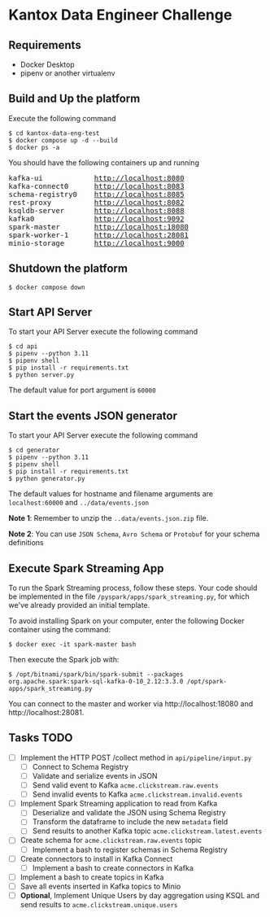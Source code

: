 # Kantox Data Engineer Challenge

## Requirements
- Docker Desktop
- pipenv or another virtualenv

## Build and Up the platform
Execute the following command
```
$ cd kantox-data-eng-test
$ docker compose up -d --build
$ docker ps -a
```
You should have the following containers up and running
<pre>
kafka-ui            <a href="http://localhost:8080">http://localhost:8080</a>
kafka-connect0      <a href="http://localhost:8083">http://localhost:8083</a>
schema-registry0    <a href="http://localhost:8085">http://localhost:8085</a>
rest-proxy          <a href="http://localhost:8082">http://localhost:8082</a>
ksqldb-server       <a href="http://localhost:8088">http://localhost:8088</a>
kafka0              <a href="http://localhost:9092">http://localhost:9092</a>
spark-master        <a href="http://localhost:18080">http://localhost:18080</a>
spark-worker-1      <a href="http://localhost:28081">http://localhost:28081</a>
minio-storage       <a href="http://localhost:9000">http://localhost:9000</a>
</pre>

## Shutdown the platform
```
$ docker compose down
```

## Start API Server
To start your API Server execute the following command
```
$ cd api
$ pipenv --python 3.11
$ pipenv shell
$ pip install -r requirements.txt
$ python server.py
```
The default value for port argument is `60000`

## Start the events JSON generator
To start your API Server execute the following command
```
$ cd generator
$ pipenv --python 3.11
$ pipenv shell
$ pip install -r requirements.txt
$ python generator.py
```
The default values for hostname and filename arguments are `localhost:60000` and `../data/events.json`

**Note 1**: Remember to unzip the `..data/events.json.zip` file.

**Note 2**: You can use `JSON Schema`, `Avro Schema` or `Protobuf` for your schema definitions

## Execute Spark Streaming App
To run the Spark Streaming process, follow these steps. Your code should be implemented in the file `/pyspark/apps/spark_streaming.py`, for which we've already provided an initial template.

To avoid installing Spark on your computer, enter the following Docker container using the command:
```
$ docker exec -it spark-master bash
```
Then execute the Spark job with:
```
$ /opt/bitnami/spark/bin/spark-submit --packages org.apache.spark:spark-sql-kafka-0-10_2.12:3.3.0 /opt/spark-apps/spark_streaming.py
```
You can connect to the master and worker via http://localhost:18080 and http://localhost:28081.

## Tasks TODO

- [ ] Implement the HTTP POST /collect method in `api/pipeline/input.py`
    - [ ] Connect to Schema Registry
    - [ ] Validate and serialize events in JSON
    - [ ] Send valid event to Kafka `acme.clickstream.raw.events`
    - [ ] Send invalid events to Kafka `acme.clickstream.invalid.events`
- [ ] Implement Spark Streaming application to read from Kafka
    - [ ] Deserialize and validate the JSON using Schema Registry
    - [ ] Transform the dataframe to include the new `metadata` field
    - [ ] Send results to another Kafka topic `acme.clickstream.latest.events`
- [ ] Create schema for `acme.clickstream.raw.events` topic
    - [ ] Implement a bash to register schemas in Schema Registry
- [ ] Create connectors to install in Kafka Connect
    - [ ] Implement a bash to create connectors in Kafka
- [ ] Implement a bash to create topics in Kafka
- [ ] Save all events inserted in Kafka topics to Minio
- [ ] **Optional**, Implement Unique Users by day aggregation using KSQL and send results to `acme.clickstream.unique.users`
